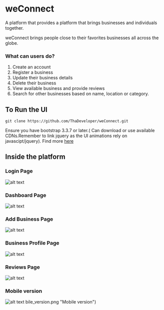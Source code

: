 # weConnect
A platform that provides a platform that brings businesses and individuals together.

weConnect brings people close to their favorites businesses all across the globe.

### What can users do?

1. Create an account
2. Register a business
3. Update their business details
4. Delete their business
5. View available business and provide reviews
6. Search for other businesses based on name, location or category.

##  To Run the UI

```git clone https://github.com/ThaDeveloper/weConnect.git```

Ensure you have bootstrap 3.3.7 or later.( Can download or use available CDNs.Remember to link jquery as the UI animations rely on javascipt/jquery). Find more [here](http://getbootstrap.com)

## Inside the platform

### Login Page 

![alt text](https://github.com/ThaDeveloper/weConnect/blob/challenge1/designs/documentation/snapshots/login.png "Login Page")

### Dashboard Page

![alt text](https://github.com/ThaDeveloper/weConnect/blob/challenge1/designs/documentation/snapshots/dashboard.png "User Registration page")

### Add Business Page

![alt text](https://github.com/ThaDeveloper/weConnect/blob/challenge1/designs/documentation/snapshots/add_business.png "Add business page")


### Business Profile Page

![alt text](https://github.com/ThaDeveloper/weConnect/blob/challenge1/designs/documentation/snapshots/business.png "Dashboard")


### Reviews Page

![alt text](https://github.com/ThaDeveloper/weConnect/blob/challenge1/designs/documentation/snapshots/reviews.png "Business profile page")

### Mobile version

![alt text](https://github.com/ThaDeveloper/weConnect/blob/challenge1/designs/documentation/snapshots/mobile_version.png "Mobile version")
bile_version.png "Mobile version")


